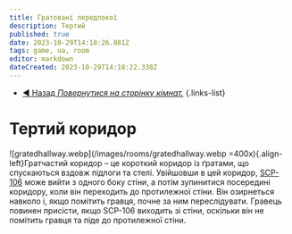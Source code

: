 ```yaml
---
title: Гратовані передпокої
description: Тертий
published: true
date: 2023-10-29T14:18:26.881Z
tags: game, ua, room
editor: markdown
dateCreated: 2023-10-29T14:18:22.338Z
---
```


- [:arrow_backward: Назад *Повернутися на сторінку кімнат.*](/uk/game/rooms#zones)
{.links-list}
# Тертий коридор
![gratedhallway.webp](/images/rooms/gratedhallway.webp =400x){.align-left}Гратчастий коридор – це короткий коридор із ґратами, що спускаються вздовж підлоги та стелі. Увійшовши в цей коридор, [SCP-106](/uk/game/scps/106) може вийти з одного боку стіни, а потім зупинитися посередині коридору, коли він переходить до протилежної стіни. Він озирнеться навколо і, якщо помітить гравця, почне за ним переслідувати. Гравець повинен присісти, якщо SCP-106 виходить зі стіни, оскільки він не помітить гравця та піде до протилежної стіни.